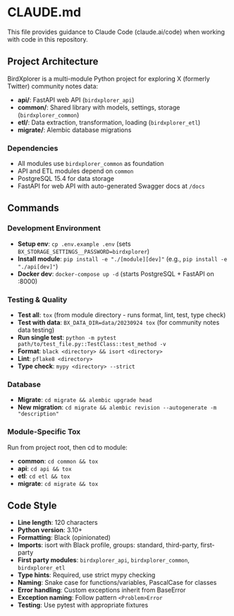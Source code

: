 # CLAUDE.md

This file provides guidance to Claude Code (claude.ai/code) when working with code in this repository.

## Project Architecture

BirdXplorer is a multi-module Python project for exploring X (formerly Twitter) community notes data:

- **api/**: FastAPI web API (`birdxplorer_api`)
- **common/**: Shared library with models, settings, storage (`birdxplorer_common`)
- **etl/**: Data extraction, transformation, loading (`birdxplorer_etl`)
- **migrate/**: Alembic database migrations

### Dependencies
- All modules use `birdxplorer_common` as foundation
- API and ETL modules depend on `common`
- PostgreSQL 15.4 for data storage
- FastAPI for web API with auto-generated Swagger docs at `/docs`

## Commands

### Development Environment
- **Setup env**: `cp .env.example .env` (sets `BX_STORAGE_SETTINGS__PASSWORD=birdxplorer`)
- **Install module**: `pip install -e "./[module][dev]"` (e.g., `pip install -e "./api[dev]"`)
- **Docker dev**: `docker-compose up -d` (starts PostgreSQL + FastAPI on :8000)

### Testing & Quality
- **Test all**: `tox` (from module directory - runs format, lint, test, type check)
- **Test with data**: `BX_DATA_DIR=data/20230924 tox` (for community notes data testing)
- **Run single test**: `python -m pytest path/to/test_file.py::TestClass::test_method -v`
- **Format**: `black <directory> && isort <directory>`
- **Lint**: `pflake8 <directory>`
- **Type check**: `mypy <directory> --strict`

### Database
- **Migrate**: `cd migrate && alembic upgrade head`
- **New migration**: `cd migrate && alembic revision --autogenerate -m "description"`

### Module-Specific Tox
Run from project root, then cd to module:
- **common**: `cd common && tox`
- **api**: `cd api && tox`
- **etl**: `cd etl && tox`
- **migrate**: `cd migrate && tox`

## Code Style
- **Line length**: 120 characters
- **Python version**: 3.10+
- **Formatting**: Black (opinionated)
- **Imports**: isort with Black profile, groups: standard, third-party, first-party
- **First party modules**: `birdxplorer_api`, `birdxplorer_common`, `birdxplorer_etl`
- **Type hints**: Required, use strict mypy checking
- **Naming**: Snake case for functions/variables, PascalCase for classes
- **Error handling**: Custom exceptions inherit from BaseError
- **Exception naming**: Follow pattern `<Problem>Error`
- **Testing**: Use pytest with appropriate fixtures
